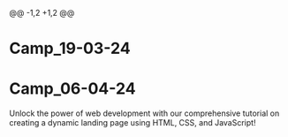 @@ -1,2 +1,2 @@
# Camp_19-03-24
# Camp_06-04-24
Unlock the power of web development with our comprehensive tutorial on creating a dynamic landing page using HTML, CSS, and JavaScript!
